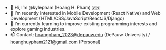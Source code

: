 - 👋 Hi, I’m @kylepham (Hoang H. Pham) 🇻🇳
- 👀 I’m recently interested in Mobile Development (React Native) and Web Development (HTML/CSS/JavaScript/ReactJS/Django)
- 🌱 I’m currently learning to improve existing programming interests and explore gaming industries.
- 📫 Contact: hoangpham_2023@depauw.edu (DePauw University) / hoanghuypham2121@gmail.com (Personal)

<!---
kylepham/kylepham is a ✨ special ✨ repository because its `README.md` (this file) appears on your GitHub profile.
You can click the Preview link to take a look at your changes.
--->
